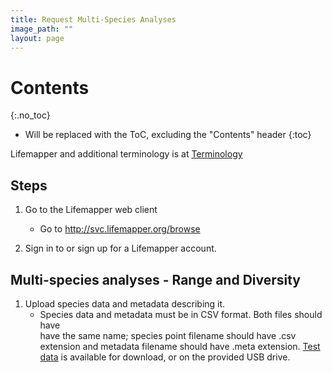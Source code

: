 ```yaml
---
title: Request Multi-Species Analyses
image_path: ""
layout: page
---
```


# Contents
{:.no_toc}

* Will be replaced with the ToC, excluding the "Contents" header
{:toc}

Lifemapper and additional terminology is at [Terminology](/terms)

## Steps

1. Go to the Lifemapper web client
    * Go to http://svc.lifemapper.org/browse
      
1. Sign in to or sign up for a Lifemapper account.  

## Multi-species analyses - Range and Diversity


1. Upload species data and metadata describing it.  
    * Species data and metadata must be in CSV format.  Both files should have  
      have the same name; species point filename should have .csv extension and 
      metadata filename should have .meta extension.  [Test data]() is available 
      for download, or on the provided USB drive.
      
